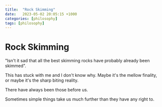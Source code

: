 ```yaml
---
title:  "Rock Skimming"
date:   2023-05-02 20:05:15 +1000
categories: [philosophy]
tags: [philosophy]
---
```

# Rock Skimming
"Isn't it sad that all the best skimming rocks have probably already been skimmed".

This has stuck with me and I don't know why. Maybe it's the mellow finality, or maybe it's the sharp biting reality.

There have always been those before us.

Sometimes simple things take us much further than they have any right to. 